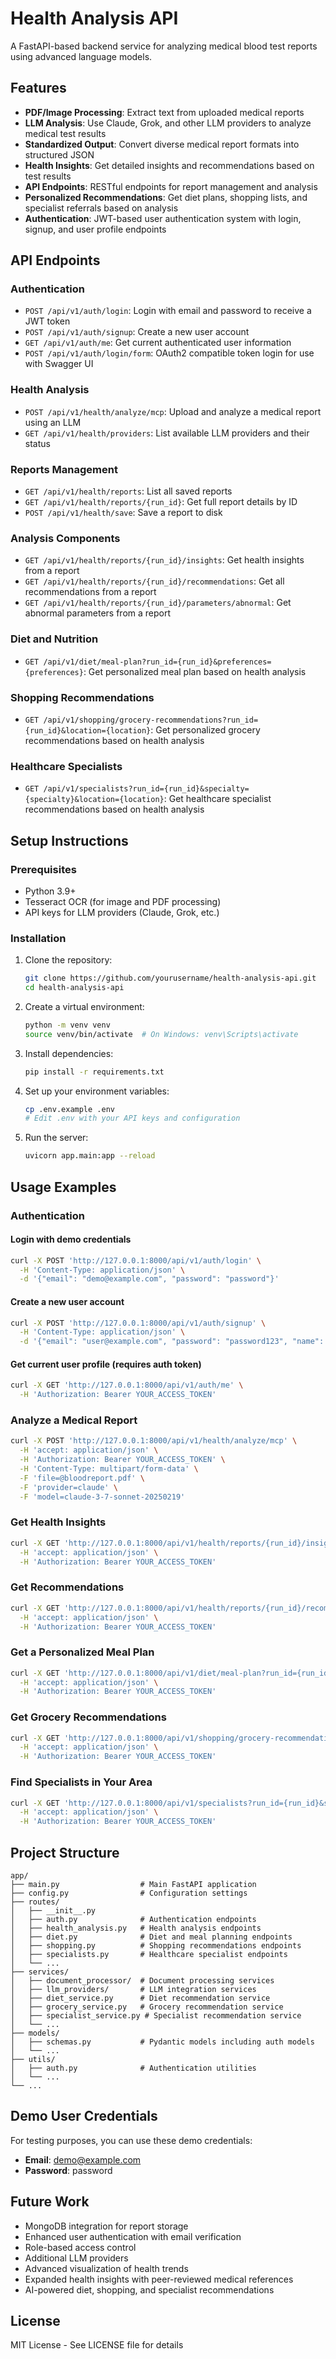 # Health Analysis API

A FastAPI-based backend service for analyzing medical blood test reports using advanced language models.

## Features

- **PDF/Image Processing**: Extract text from uploaded medical reports
- **LLM Analysis**: Use Claude, Grok, and other LLM providers to analyze medical test results
- **Standardized Output**: Convert diverse medical report formats into structured JSON
- **Health Insights**: Get detailed insights and recommendations based on test results
- **API Endpoints**: RESTful endpoints for report management and analysis
- **Personalized Recommendations**: Get diet plans, shopping lists, and specialist referrals based on analysis
- **Authentication**: JWT-based user authentication system with login, signup, and user profile endpoints

## API Endpoints

### Authentication
- `POST /api/v1/auth/login`: Login with email and password to receive a JWT token
- `POST /api/v1/auth/signup`: Create a new user account
- `GET /api/v1/auth/me`: Get current authenticated user information
- `POST /api/v1/auth/login/form`: OAuth2 compatible token login for use with Swagger UI

### Health Analysis
- `POST /api/v1/health/analyze/mcp`: Upload and analyze a medical report using an LLM
- `GET /api/v1/health/providers`: List available LLM providers and their status

### Reports Management
- `GET /api/v1/health/reports`: List all saved reports
- `GET /api/v1/health/reports/{run_id}`: Get full report details by ID
- `POST /api/v1/health/save`: Save a report to disk

### Analysis Components
- `GET /api/v1/health/reports/{run_id}/insights`: Get health insights from a report
- `GET /api/v1/health/reports/{run_id}/recommendations`: Get all recommendations from a report
- `GET /api/v1/health/reports/{run_id}/parameters/abnormal`: Get abnormal parameters from a report

### Diet and Nutrition
- `GET /api/v1/diet/meal-plan?run_id={run_id}&preferences={preferences}`: Get personalized meal plan based on health analysis

### Shopping Recommendations
- `GET /api/v1/shopping/grocery-recommendations?run_id={run_id}&location={location}`: Get personalized grocery recommendations based on health analysis

### Healthcare Specialists
- `GET /api/v1/specialists?run_id={run_id}&specialty={specialty}&location={location}`: Get healthcare specialist recommendations based on health analysis

## Setup Instructions

### Prerequisites
- Python 3.9+
- Tesseract OCR (for image and PDF processing)
- API keys for LLM providers (Claude, Grok, etc.)

### Installation

1. Clone the repository:
   ```bash
   git clone https://github.com/yourusername/health-analysis-api.git
   cd health-analysis-api
   ```

2. Create a virtual environment:
   ```bash
   python -m venv venv
   source venv/bin/activate  # On Windows: venv\Scripts\activate
   ```

3. Install dependencies:
   ```bash
   pip install -r requirements.txt
   ```

4. Set up your environment variables:
   ```bash
   cp .env.example .env
   # Edit .env with your API keys and configuration
   ```

5. Run the server:
   ```bash
   uvicorn app.main:app --reload
   ```

## Usage Examples

### Authentication

#### Login with demo credentials
```bash
curl -X POST 'http://127.0.0.1:8000/api/v1/auth/login' \
  -H 'Content-Type: application/json' \
  -d '{"email": "demo@example.com", "password": "password"}'
```

#### Create a new user account
```bash
curl -X POST 'http://127.0.0.1:8000/api/v1/auth/signup' \
  -H 'Content-Type: application/json' \
  -d '{"email": "user@example.com", "password": "password123", "name": "New User"}'
```

#### Get current user profile (requires auth token)
```bash
curl -X GET 'http://127.0.0.1:8000/api/v1/auth/me' \
  -H 'Authorization: Bearer YOUR_ACCESS_TOKEN'
```

### Analyze a Medical Report

```bash
curl -X POST 'http://127.0.0.1:8000/api/v1/health/analyze/mcp' \
  -H 'accept: application/json' \
  -H 'Authorization: Bearer YOUR_ACCESS_TOKEN' \
  -H 'Content-Type: multipart/form-data' \
  -F 'file=@bloodreport.pdf' \
  -F 'provider=claude' \
  -F 'model=claude-3-7-sonnet-20250219'
```

### Get Health Insights

```bash
curl -X GET 'http://127.0.0.1:8000/api/v1/health/reports/{run_id}/insights' \
  -H 'accept: application/json' \
  -H 'Authorization: Bearer YOUR_ACCESS_TOKEN'
```

### Get Recommendations

```bash
curl -X GET 'http://127.0.0.1:8000/api/v1/health/reports/{run_id}/recommendations' \
  -H 'accept: application/json' \
  -H 'Authorization: Bearer YOUR_ACCESS_TOKEN'
```

### Get a Personalized Meal Plan

```bash
curl -X GET 'http://127.0.0.1:8000/api/v1/diet/meal-plan?run_id={run_id}&preferences=vegetarian,low-carb' \
  -H 'accept: application/json' \
  -H 'Authorization: Bearer YOUR_ACCESS_TOKEN'
```

### Get Grocery Recommendations

```bash
curl -X GET 'http://127.0.0.1:8000/api/v1/shopping/grocery-recommendations?run_id={run_id}&location=Boston,MA' \
  -H 'accept: application/json' \
  -H 'Authorization: Bearer YOUR_ACCESS_TOKEN'
```

### Find Specialists in Your Area

```bash
curl -X GET 'http://127.0.0.1:8000/api/v1/specialists?run_id={run_id}&specialty=cardiologist&location=New York' \
  -H 'accept: application/json' \
  -H 'Authorization: Bearer YOUR_ACCESS_TOKEN'
```

## Project Structure

```
app/
├── main.py                  # Main FastAPI application
├── config.py                # Configuration settings
├── routes/
│   ├── __init__.py
│   ├── auth.py              # Authentication endpoints
│   ├── health_analysis.py   # Health analysis endpoints
│   ├── diet.py              # Diet and meal planning endpoints
│   ├── shopping.py          # Shopping recommendations endpoints
│   ├── specialists.py       # Healthcare specialist endpoints
│   └── ...
├── services/
│   ├── document_processor/  # Document processing services
│   ├── llm_providers/       # LLM integration services
│   ├── diet_service.py      # Diet recommendation service
│   ├── grocery_service.py   # Grocery recommendation service
│   ├── specialist_service.py # Specialist recommendation service
│   └── ...
├── models/
│   ├── schemas.py           # Pydantic models including auth models
│   └── ...
├── utils/
│   ├── auth.py              # Authentication utilities
│   └── ...
└── ...
```

## Demo User Credentials

For testing purposes, you can use these demo credentials:
- **Email**: demo@example.com
- **Password**: password

## Future Work

- MongoDB integration for report storage
- Enhanced user authentication with email verification
- Role-based access control
- Additional LLM providers
- Advanced visualization of health trends
- Expanded health insights with peer-reviewed medical references
- AI-powered diet, shopping, and specialist recommendations

## License

MIT License - See LICENSE file for details